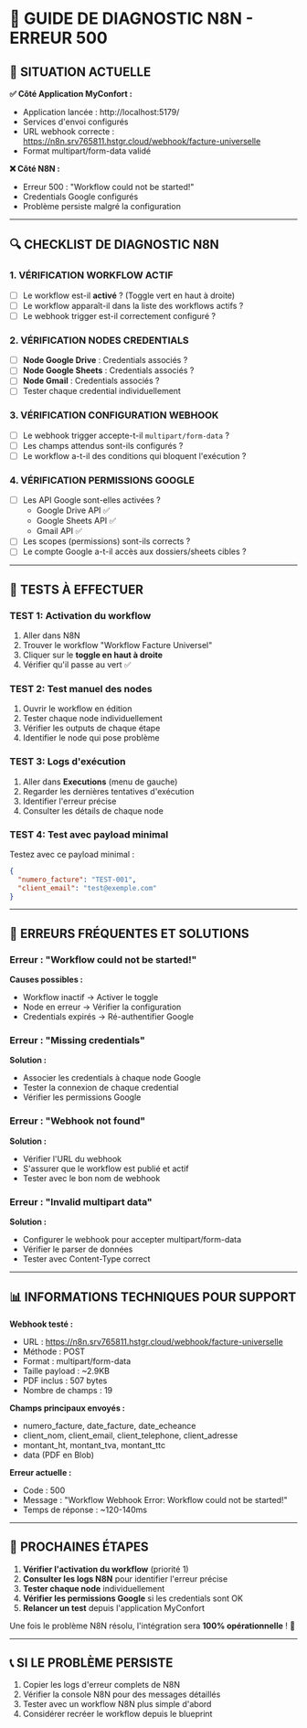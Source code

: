# 🔧 GUIDE DE DIAGNOSTIC N8N - ERREUR 500

## 🎯 SITUATION ACTUELLE

**✅ Côté Application MyConfort :**
- Application lancée : http://localhost:5179/
- Services d'envoi configurés
- URL webhook correcte : https://n8n.srv765811.hstgr.cloud/webhook/facture-universelle
- Format multipart/form-data validé

**❌ Côté N8N :**
- Erreur 500 : "Workflow could not be started!"
- Credentials Google configurés
- Problème persiste malgré la configuration

---

## 🔍 CHECKLIST DE DIAGNOSTIC N8N

### 1. VÉRIFICATION WORKFLOW ACTIF
- [ ] Le workflow est-il **activé** ? (Toggle vert en haut à droite)
- [ ] Le workflow apparaît-il dans la liste des workflows actifs ?
- [ ] Le webhook trigger est-il correctement configuré ?

### 2. VÉRIFICATION NODES CREDENTIALS
- [ ] **Node Google Drive** : Credentials associés ?
- [ ] **Node Google Sheets** : Credentials associés ?
- [ ] **Node Gmail** : Credentials associés ?
- [ ] Tester chaque credential individuellement

### 3. VÉRIFICATION CONFIGURATION WEBHOOK
- [ ] Le webhook trigger accepte-t-il `multipart/form-data` ?
- [ ] Les champs attendus sont-ils configurés ?
- [ ] Le workflow a-t-il des conditions qui bloquent l'exécution ?

### 4. VÉRIFICATION PERMISSIONS GOOGLE
- [ ] Les API Google sont-elles activées ?
  - Google Drive API ✅
  - Google Sheets API ✅  
  - Gmail API ✅
- [ ] Les scopes (permissions) sont-ils corrects ?
- [ ] Le compte Google a-t-il accès aux dossiers/sheets cibles ?

---

## 🧪 TESTS À EFFECTUER

### TEST 1: Activation du workflow
1. Aller dans N8N
2. Trouver le workflow "Workflow Facture Universel"
3. Cliquer sur le **toggle en haut à droite**
4. Vérifier qu'il passe au vert ✅

### TEST 2: Test manuel des nodes
1. Ouvrir le workflow en édition
2. Tester chaque node individuellement
3. Vérifier les outputs de chaque étape
4. Identifier le node qui pose problème

### TEST 3: Logs d'exécution
1. Aller dans **Executions** (menu de gauche)
2. Regarder les dernières tentatives d'exécution
3. Identifier l'erreur précise
4. Consulter les détails de chaque node

### TEST 4: Test avec payload minimal
Testez avec ce payload minimal :
```json
{
  "numero_facture": "TEST-001",
  "client_email": "test@exemple.com"
}
```

---

## 🚨 ERREURS FRÉQUENTES ET SOLUTIONS

### Erreur : "Workflow could not be started!"
**Causes possibles :**
- Workflow inactif → Activer le toggle
- Node en erreur → Vérifier la configuration
- Credentials expirés → Ré-authentifier Google

### Erreur : "Missing credentials"
**Solution :**
- Associer les credentials à chaque node Google
- Tester la connexion de chaque credential
- Vérifier les permissions Google

### Erreur : "Webhook not found"
**Solution :**
- Vérifier l'URL du webhook
- S'assurer que le workflow est publié et actif
- Tester avec le bon nom de webhook

### Erreur : "Invalid multipart data"
**Solution :**
- Configurer le webhook pour accepter multipart/form-data
- Vérifier le parser de données
- Tester avec Content-Type correct

---

## 📊 INFORMATIONS TECHNIQUES POUR SUPPORT

**Webhook testé :**
- URL : https://n8n.srv765811.hstgr.cloud/webhook/facture-universelle
- Méthode : POST
- Format : multipart/form-data
- Taille payload : ~2.9KB
- PDF inclus : 507 bytes
- Nombre de champs : 19

**Champs principaux envoyés :**
- numero_facture, date_facture, date_echeance
- client_nom, client_email, client_telephone, client_adresse
- montant_ht, montant_tva, montant_ttc
- data (PDF en Blob)

**Erreur actuelle :**
- Code : 500
- Message : "Workflow Webhook Error: Workflow could not be started!"
- Temps de réponse : ~120-140ms

---

## 🎯 PROCHAINES ÉTAPES

1. **Vérifier l'activation du workflow** (priorité 1)
2. **Consulter les logs N8N** pour identifier l'erreur précise
3. **Tester chaque node** individuellement
4. **Vérifier les permissions Google** si les credentials sont OK
5. **Relancer un test** depuis l'application MyConfort

Une fois le problème N8N résolu, l'intégration sera **100% opérationnelle** ! 🚀

---

## 📞 SI LE PROBLÈME PERSISTE

1. Copier les logs d'erreur complets de N8N
2. Vérifier la console N8N pour des messages détaillés
3. Tester avec un workflow N8N plus simple d'abord
4. Considérer recréer le workflow depuis le blueprint
